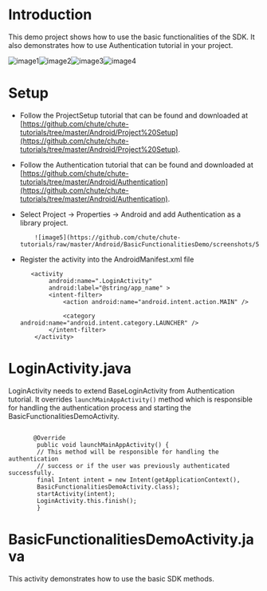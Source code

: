 
Introduction
====

This demo project shows how to use the basic functionalities of the SDK. It also demonstrates 
how to use Authentication tutorial in your project.

![image1](https://github.com/chute/chute-tutorials/raw/master/Android/BasicFunctionalitiesDemo/screenshots/1.png)![image2](https://github.com/chute/chute-tutorials/raw/master/Android/BasicFunctionalitiesDemo/screenshots/2.png)![image3](https://github.com/chute/chute-tutorials/raw/master/Android/BasicFunctionalitiesDemo/screenshots/3.png)![image4](https://github.com/chute/chute-tutorials/raw/master/Android/BasicFunctionalitiesDemo/screenshots/4.png)

Setup
====

* Follow the ProjectSetup tutorial that can be found and downloaded at 
  [https://github.com/chute/chute-tutorials/tree/master/Android/Project%20Setup](https://github.com/chute/chute-tutorials/tree/master/Android/Project%20Setup).
  
* Follow the Authentication tutorial that can be found and downloaded at 
  [https://github.com/chute/chute-tutorials/tree/master/Android/Authentication](https://github.com/chute/chute-tutorials/tree/master/Android/Authentication).

* Select Project -> Properties -> Android and add Authentication as a library project.

          ![image5](https://github.com/chute/chute-tutorials/raw/master/Android/BasicFunctionalitiesDemo/screenshots/5.png)
  
* Register the activity into the AndroidManifest.xml file

    ```
       <activity
            android:name=".LoginActivity"
            android:label="@string/app_name" >
            <intent-filter>
                <action android:name="android.intent.action.MAIN" />

                <category android:name="android.intent.category.LAUNCHER" />
            </intent-filter>
        </activity>
    ```
    
    
LoginActivity.java  
====         
  
LoginActivity needs to extend BaseLoginActivity from Authentication tutorial. It overrides <code>launchMainAppActivity()</code>
method which is responsible for handling the authentication process and starting the BasicFunctionalitiesDemoActivity.

<pre><code>
       @Override
        public void launchMainAppActivity() {
	    // This method will be responsible for handling the authentication
	    // success or if the user was previously authenticated successfully.
	    final Intent intent = new Intent(getApplicationContext(),
		BasicFunctionalitiesDemoActivity.class);
	    startActivity(intent);
	    LoginActivity.this.finish();
        }
</code></pre>  


BasicFunctionalitiesDemoActivity.java
====

This activity demonstrates how to use the basic SDK methods.  
